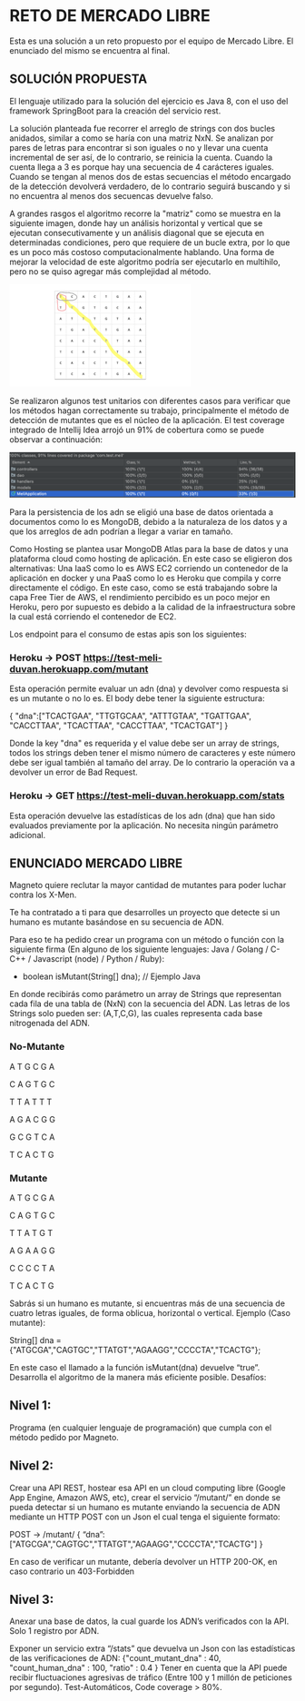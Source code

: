 # RETO DE MERCADO LIBRE

Esta es una solución a un reto propuesto por el equipo de Mercado Libre. El enunciado del mismo se encuentra al final.

## SOLUCIÓN PROPUESTA

El lenguaje utilizado para la solución del ejercicio es Java 8, con el uso del framework SpringBoot para la creación del servicio rest. 

La solución planteada fue recorrer el arreglo de strings con dos bucles anidados, similar a como se haría con una matriz NxN. Se analizan por pares de letras para encontrar si son iguales o no y llevar una cuenta incremental de ser así, de lo contrario, se reinicia la cuenta. Cuando la cuenta llega a 3 es porque hay una secuencia de 4 carácteres iguales. Cuando se tengan al menos dos de estas secuencias el método encargado de la detección devolverá verdadero, de lo contrario seguirá buscando y si no encuentra al menos dos secuencas devuelve falso. 

A grandes rasgos el algoritmo recorre la "matriz" como se muestra en la siguiente imagen, donde hay un análisis horizontal y vertical que se ejecutan consecutivamente y un análisis diagonal que se ejecuta en determinadas condiciones, pero que requiere de un bucle extra, por lo que es un poco más costoso computacionalmente hablando. Una forma de mejorar la velocidad de este algoritmo podría ser ejecutarlo en multihilo, pero no se quiso agregar más complejidad al método.

![Imagen Recorrido Algoritmo](recorrido-matriz.gif "Recorrido Algoritmo")

Se realizaron algunos test unitarios con diferentes casos para verificar que los métodos hagan correctamente su trabajo, principalmente el método de detección de mutantes que es el núcleo de la aplicación. El test coverage integrado de Intellij Idea arrojó un 91% de cobertura como se puede observar a continuación: 

![Imagen Test Coverage](test-coverage.png "Test Coverage")

Para la persistencia de los adn se eligió una base de datos orientada a documentos como lo es MongoDB, debido a la naturaleza de los datos y a que los arreglos de adn podrían a llegar a variar en tamaño.

Como Hosting se plantea usar MongoDB Atlas para la base de datos y una plataforma cloud como hosting de aplicación. En este caso se eligieron dos alternativas: Una IaaS como lo es AWS EC2 corriendo un contenedor de la aplicación en docker y una PaaS como lo es Heroku que compila y corre directamente el código. En este caso, como se está trabajando sobre la capa Free Tier de AWS, el rendimiento percibido es un poco mejor en Heroku, pero por supuesto es debido a la calidad de la infraestructura sobre la cual está corriendo el contenedor de EC2.

Los endpoint para el consumo de estas apis son los siguientes:

### Heroku -> POST https://test-meli-duvan.herokuapp.com/mutant

Esta operación permite evaluar un adn (dna) y devolver como respuesta si es un mutante o no lo es. El body debe tener la siguiente estructura:

{
    "dna":["TCACTGAA", "TTGTGCAA", "ATTTGTAA", "TGATTGAA", "CACCTTAA", "TCACTTAA", "CACCTTAA", "TCACTGAT"]
}

Donde la key "dna" es requerida y el value debe ser un array de strings, todos los strings deben tener el mismo número de caracteres y este número debe ser igual también al tamaño del array. De lo contrario la operación va a devolver un error de Bad Request.

### Heroku -> GET https://test-meli-duvan.herokuapp.com/stats

Esta operación devuelve las estadísticas de los adn (dna) que han sido evaluados previamente por la aplicación. No necesita ningún parámetro adicional.

## ENUNCIADO MERCADO LIBRE
Magneto quiere reclutar la mayor cantidad de mutantes para poder luchar
contra los X-Men.

Te ha contratado a ti para que desarrolles un proyecto que detecte si un
humano es mutante basándose en su secuencia de ADN.

Para eso te ha pedido crear un programa con un método o función con la siguiente firma (En
alguno de los siguiente lenguajes: Java / Golang / C-C++ / Javascript (node) / Python / Ruby):
* boolean isMutant(String[] dna); // Ejemplo Java

En donde recibirás como parámetro un array de Strings que representan cada fila de una tabla
de (NxN) con la secuencia del ADN. Las letras de los Strings solo pueden ser: (A,T,C,G), las
cuales representa cada base nitrogenada del ADN.

### No-Mutante 
A T G C G A 

C A G T G C

T T A T T T

A G A C G G

G C G T C A

T C A C T G


### Mutante
A T G C G A

C A G T G C

T T A T G T

A G A A G G

C C C C T A

T C A C T G



Sabrás si un humano es mutante, si encuentras más de una secuencia de cuatro letras
iguales​, de forma oblicua, horizontal o vertical.
Ejemplo (Caso mutante):

String[] dna = {"ATGCGA","CAGTGC","TTATGT","AGAAGG","CCCCTA","TCACTG"};


En este caso el llamado a la función isMutant(dna) devuelve “true”.
Desarrolla el algoritmo de la manera más eficiente posible.
Desafíos:


## Nivel 1:
Programa (en cualquier lenguaje de programación) que cumpla con el método pedido por
Magneto.

## Nivel 2:
Crear una API REST, hostear esa API en un cloud computing libre (Google App Engine,
Amazon AWS, etc), crear el servicio “/mutant/” en donde se pueda detectar si un humano es
mutante enviando la secuencia de ADN mediante un HTTP POST con un Json el cual tenga el
siguiente formato:

POST → /mutant/
{
“dna”:["ATGCGA","CAGTGC","TTATGT","AGAAGG","CCCCTA","TCACTG"]
}

En caso de verificar un mutante, debería devolver un HTTP 200-OK, en caso contrario un
403-Forbidden

## Nivel 3:
Anexar una base de datos, la cual guarde los ADN’s verificados con la API.
Solo 1 registro por ADN.

Exponer un servicio extra “/stats” que devuelva un Json con las estadísticas de las
verificaciones de ADN: {"count_mutant_dna" : 40, "count_human_dna" : 100, "ratio" : 0.4 }
Tener en cuenta que la API puede recibir fluctuaciones agresivas de tráfico (Entre 100 y 1
millón de peticiones por segundo).
Test-Automáticos, Code coverage > 80%.


